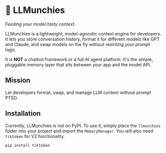 # 🧠 LLMunchies
*Feeding your model tasty context.*

LLMunchies is a lightweight, model-agnostic context engine for developers. It lets you store conversation history, format it for different models like GPT and Claude, and swap models on the fly without rewriting your prompt logic.

It is **NOT** a chatbot framework or a full AI agent platform. It's the simple, pluggable memory layer that sits between your app and the model API.

## Mission
Let developers format, swap, and manage LLM context without prompt PTSD.

## Installation
Currently, LLMunchies is not on PyPI. To use it, simply place the `llmunchies` folder into your project and import the `MemoryManager`. You will also need `tiktoken` for V2 functionality.

```bash
pip install tiktoken